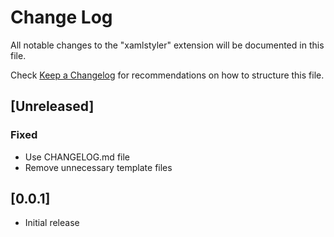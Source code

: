 # Change Log

All notable changes to the "xamlstyler" extension will be documented in this file.

Check [Keep a Changelog](http://keepachangelog.com/) for recommendations on how to structure this file.

## [Unreleased]

### Fixed
- Use CHANGELOG.md file
- Remove unnecessary template files

## [0.0.1]

- Initial release
